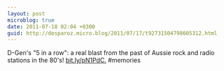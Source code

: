 ```yaml
---
layout: post
microblog: true
date: 2011-07-18 02:04 +0300
guid: http://desparoz.micro.blog/2011/07/17/t92731504798605312.html
---
```

D-Gen's "5 in a row": a real blast from the past of Aussie rock and radio stations in the 80's! [bit.ly/pN1PdC.](http://bit.ly/pN1PdC.) #memories
